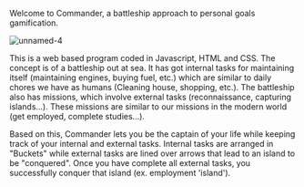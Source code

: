 Welcome to Commander, a battleship approach to personal goals gamification.

![unnamed-4](https://github.com/user-attachments/assets/32e0e236-74c9-4f88-a00d-3bce7ca21609)


This is a web based program coded in Javascript, HTML and CSS. The concept is of a battleship out at sea. It has got internal tasks for maintaining itself (maintaining engines, buying fuel, etc.) which are similar to daily chores we have as humans (Cleaning house, shopping, etc.). The battleship also has missions, which involve external tasks (reconnaissance, capturing islands...). These missions are similar to our missions in the modern world (get employed, complete studies...). 

Based on this, Commander lets you be the captain of your life while keeping track of your internal and external tasks. Internal tasks are arranged in "Buckets" while external tasks are lined over arrows that lead to an island to be "conquered". Once you have complete all external tasks, you successfully conquer that island (ex. employment 'island').


